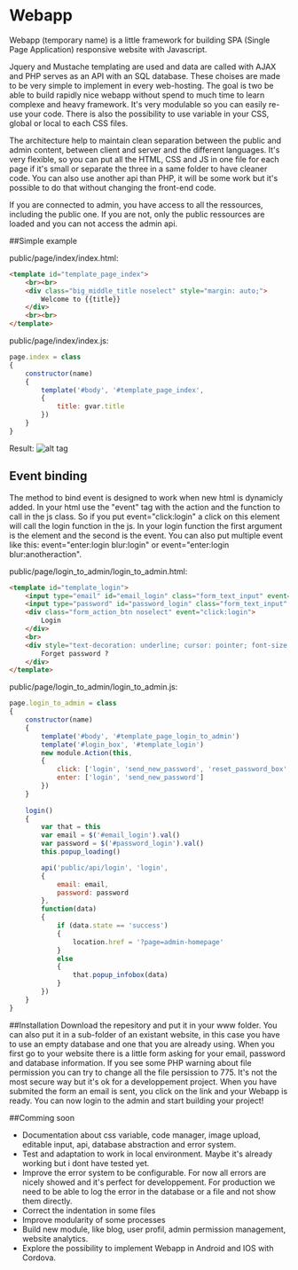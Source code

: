 # Webapp

Webapp (temporary name) is a little framework for building SPA (Single Page Application) responsive website with Javascript.

Jquery and Mustache templating are used and data are called with AJAX and PHP serves as an API with an SQL database. These choises are made to be very simple to implement in every web-hosting. The goal is two be able to build rapidly nice webapp without spend to much time to learn complexe and heavy framework. It's very modulable so you can easily re-use your code. There is also the possibility to use variable in your CSS, global or local to each CSS files.

The architecture help to maintain clean separation between the public and admin content, between client and server and the different languages. It's very flexible, so you can put all the HTML, CSS and JS in one file for each page if it's small or separate the three in a same folder to have cleaner code. You can also use another api than PHP, it will be some work but it's possible to do that without changing the front-end code.

If you are connected to admin, you have access to all the ressources, including the public one. If you are not, only the public ressources are loaded and you can not access the admin api.


##Simple example

public/page/index/index.html:
```html
<template id="template_page_index">	
	<br><br>
	<div class="big_middle_title noselect" style="margin: auto;">
		Welcome to {{title}}
	</div>
	<br><br>
</template>
```

public/page/index/index.js:
```js
page.index = class
{
	constructor(name)
	{
		template('#body', '#template_page_index',
		{
			title: gvar.title
		})
	}			
}
```
Result:
![alt tag](https://cloud.githubusercontent.com/assets/14947215/18579566/c66a56aa-7bf6-11e6-8112-2660e9fe3bb3.png)


## Event binding
The method to bind event is designed to work when new html is dynamicly added. In your html use the "event" tag with the action and the function to call in the js class. So if you put event="click:login" a click on this element will call the login function in the js. In your login function the first argument is the element and the second is the event. You can also put multiple event like this: event="enter:login blur:login" or event="enter:login blur:anotheraction". 

public/page/login_to_admin/login_to_admin.html:
```html
<template id="template_login">
	<input type="email" id="email_login" class="form_text_input" event="enter:login" placeholder="email" value="{{email}}">
	<input type="password" id="password_login" class="form_text_input" event="enter:login" placeholder="password">
	<div class="form_action_btn noselect" event="click:login">
		Login
	</div>
	<br>
	<div style="text-decoration: underline; cursor: pointer; font-size: 10px;" event="click:reset_password_box">
		Forget password ?
	</div>
</template>
```

public/page/login_to_admin/login_to_admin.js:
```js
page.login_to_admin = class
{
	constructor(name)
	{
		template('#body', '#template_page_login_to_admin')
		template('#login_box', '#template_login')
		new module.Action(this,
		{
			click: ['login', 'send_new_password', 'reset_password_box', 'login_box'],
			enter: ['login', 'send_new_password']
		})
	}
	
	login()
	{
		var that = this
		var email = $('#email_login').val()
		var password = $('#password_login').val()
		this.popup_loading()

		api('public/api/login', 'login',
		{
			email: email,
			password: password
		},
		function(data)
		{
			if (data.state == 'success')
			{
				location.href = '?page=admin-homepage'
			}
			else
			{
				that.popup_infobox(data)
			}
		})
	}
}
```

##Installation
Download the repesitory and put it in your www folder. You can also put it in a sub-folder of an existant website, in this case you have to use an empty database and one that you are already using. When you first go to your website there is a little form asking for your email, password and database information. If you see some PHP warning about file permission you can try to change all the file persission to 775. It's not the most secure way but it's ok for a developpement project. When you have submited the form an email is sent, you click on the link and your Webapp is ready. You can now login to the admin and start building your project!


##Comming soon
* Documentation about css variable, code manager, image upload, editable input, api, database abstraction and error system.
* Test and adaptation to work in local environment. Maybe it's already working but i dont have tested yet.
* Improve the error system to be configurable. For now all errors are nicely showed and it's perfect for developpement. For production we need to be able to log the error in the database or a file and not show them directly.
* Correct the indentation in some files
* Improve modularity of some processes
* Build new module, like blog, user profil, admin permission management, website analytics.
* Explore the possibility to implement Webapp in Android and IOS with Cordova.



